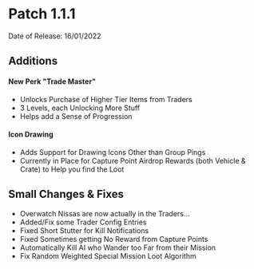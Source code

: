 # Patch 1.1.1
Date of Release: 16/01/2022

## Additions
#### New Perk "Trade Master"
* Unlocks Purchase of Higher Tier Items from Traders
* 3 Levels, each Unlocking More Stuff
* Helps add a Sense of Progression

#### Icon Drawing
* Adds Support for Drawing Icons Other than Group Pings
* Currently in Place for Capture Point Airdrop Rewards (both Vehicle & Crate) to Help you find the Loot

## Small Changes & Fixes
* Overwatch Nissas are now actually in the Traders...
* Added/Fix some Trader Config Entries
* Fixed Short Stutter for Kill Notifications
* Fixed Sometimes getting No Reward from Capture Points
* Automatically Kill AI who Wander too Far from their Mission
* Fix Random Weighted Special Mission Loot Algorithm
